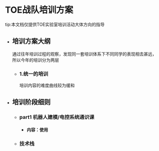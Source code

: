 # TOE战队培训方案
 tip:本文档仅提供TOE实验室培训活动大体方向的指导
 * ## 培训方案大纲
   通过往年培训过程的观察，发现同一套培训体系下不同同学的表现相去甚远，所以今年的培训分为两层
   * ### 1.统一的培训
     培训内容的难度曲线较为缓和
 * ## 培训阶段细则
   * ### part1 机器人建模/电控系统通识课
     * #### 内容：使用
   * ### 技术栈
     
